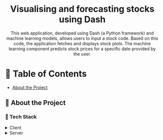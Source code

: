 <div align='center'>

<h1>Visualising and forecasting stocks using Dash</h1>
<p>This web application, developed using Dash (a Python framework) and machine learning models, allows users to input a stock code. Based on this code, the application fetches and displays stock plots. The machine learning component predicts stock prices for a specific date provided by the user.</p>



</div>

# :notebook_with_decorative_cover: Table of Contents

- [About the Project](#star2-about-the-project)


## :star2: About the Project
### :space_invader: Tech Stack
<details> <summary>Client</summary> <ul>
<li><a href="">Dash</a></li>
<li><a href="">python</a></li>
</ul> </details>
<details> <summary>Server</summary> <ul>
<li><a href="">Flask</a></li>
</ul> </details>
